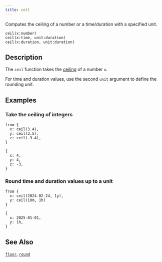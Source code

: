 ```yaml
---
title: ceil
---
```


Computes the ceiling of a number or a time/duration with a specified unit.

```tql
ceil(x:number)
ceil(x:time, unit:duration)
ceil(x:duration, unit:duration)
```

## Description

The `ceil` function takes the
[ceiling](https://en.wikipedia.org/wiki/Floor_and_ceiling_functions) of a number
`x`.

For time and duration values, use the second `unit` argument to define the
rounding unit.

## Examples

### Take the ceiling of integers

```tql
from {
  x: ceil(3.4),
  y: ceil(3.5),
  z: ceil(-3.4),
}
```

```tql
{
  x: 4,
  y: 4,
  z: -3,
}
```

### Round time and duration values up to a unit

```tql
from {
  x: ceil(2024-02-24, 1y),
  y: ceil(10m, 1h)
}
```

```tql
{
  x: 2025-01-01,
  y: 1h,
}
```

## See Also

[`floor`](floor), [`round`](round)
